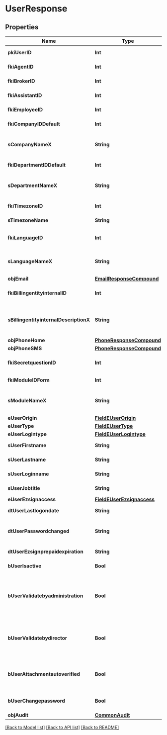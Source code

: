 # UserResponse

## Properties
Name | Type | Description | Notes
------------ | ------------- | ------------- | -------------
**pkiUserID** | **Int** | The unique ID of the User | 
**fkiAgentID** | **Int** | The unique ID of the Agent. | [optional] 
**fkiBrokerID** | **Int** | The unique ID of the Broker. | [optional] 
**fkiAssistantID** | **Int** | The unique ID of the Assistant. | [optional] 
**fkiEmployeeID** | **Int** | The unique ID of the Employee. | [optional] 
**fkiCompanyIDDefault** | **Int** | The unique ID of the Company | 
**sCompanyNameX** | **String** | The Name of the Company in the language of the requester | 
**fkiDepartmentIDDefault** | **Int** | The unique ID of the Department | 
**sDepartmentNameX** | **String** | The Name of the Department in the language of the requester | 
**fkiTimezoneID** | **Int** | The unique ID of the Timezone | 
**sTimezoneName** | **String** | The description of the Timezone | 
**fkiLanguageID** | **Int** | The unique ID of the Language.  Valid values:  |Value|Description| |-|-| |1|French| |2|English| | 
**sLanguageNameX** | **String** | The Name of the Language in the language of the requester | 
**objEmail** | [**EmailResponseCompound**](EmailResponseCompound.md) |  | 
**fkiBillingentityinternalID** | **Int** | The unique ID of the Billingentityinternal. | 
**sBillingentityinternalDescriptionX** | **String** | The description of the Billingentityinternal in the language of the requester | 
**objPhoneHome** | [**PhoneResponseCompound**](PhoneResponseCompound.md) |  | [optional] 
**objPhoneSMS** | [**PhoneResponseCompound**](PhoneResponseCompound.md) |  | [optional] 
**fkiSecretquestionID** | **Int** | The unique ID of the Secretquestion.  Valid values:  |Value|Description| |-|-| |1|The name of the hospital in which you were born| |2|The name of your grade school| |3|The last name of your favorite teacher| |4|Your favorite sports team| |5|Your favorite TV show| |6|Your favorite movie| |7|The name of the street on which you grew up| |8|The name of your first employer| |9|Your first car| |10|Your favorite food| |11|The name of your first pet| |12|Favorite musician/band| |13|What instrument you play| |14|Your father&#39;s middle name| |15|Your mother&#39;s maiden name| |16|Name of your eldest child| |17|Your spouse&#39;s middle name| |18|Favorite restaurant| |19|Childhood nickname| |20|Favorite vacation destination| |21|Your boat&#39;s name| |22|Date of Birth (YYYY-MM-DD)| |22|Secret Code| |22|Your reference code| | [optional] 
**fkiModuleIDForm** | **Int** | The unique ID of the Module | [optional] 
**sModuleNameX** | **String** | The Name of the Module in the language of the requester | [optional] 
**eUserOrigin** | [**FieldEUserOrigin**](FieldEUserOrigin.md) |  | 
**eUserType** | [**FieldEUserType**](FieldEUserType.md) |  | 
**eUserLogintype** | [**FieldEUserLogintype**](FieldEUserLogintype.md) |  | 
**sUserFirstname** | **String** | The first name of the user | 
**sUserLastname** | **String** | The last name of the user | 
**sUserLoginname** | **String** | The login name of the User. | 
**sUserJobtitle** | **String** | The job title of the user | [optional] 
**eUserEzsignaccess** | [**FieldEUserEzsignaccess**](FieldEUserEzsignaccess.md) |  | 
**dtUserLastlogondate** | **String** | The last logon date of the User | [optional] 
**dtUserPasswordchanged** | **String** | The date at which the User&#39;s password was last changed | [optional] 
**dtUserEzsignprepaidexpiration** | **String** | The eZsign prepaid expiration date | [optional] 
**bUserIsactive** | **Bool** | Whether the User is active or not | 
**bUserValidatebyadministration** | **Bool** | Whether if the transactions in which the User is implicated must be validated by administrative personnel or not | [optional] 
**bUserValidatebydirector** | **Bool** | Whether if the transactions in which the User is implicated must be validated by a director or not | [optional] 
**bUserAttachmentautoverified** | **Bool** | Whether if Attachments uploaded by the User must be validated or not | [optional] 
**bUserChangepassword** | **Bool** | Whether if the User is forced to change its password | 
**objAudit** | [**CommonAudit**](CommonAudit.md) |  | 

[[Back to Model list]](../README.md#documentation-for-models) [[Back to API list]](../README.md#documentation-for-api-endpoints) [[Back to README]](../README.md)


